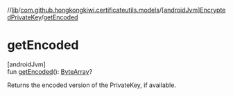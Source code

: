 //[lib](../../../index.md)/[com.github.hongkongkiwi.certificateutils.models](../index.md)/[[androidJvm]EncryptedPrivateKey](index.md)/[getEncoded](get-encoded.md)

# getEncoded

[androidJvm]\
fun [getEncoded](get-encoded.md)(): [ByteArray](https://kotlinlang.org/api/latest/jvm/stdlib/kotlin/-byte-array/index.html)?

Returns the encoded version of the PrivateKey, if available.
